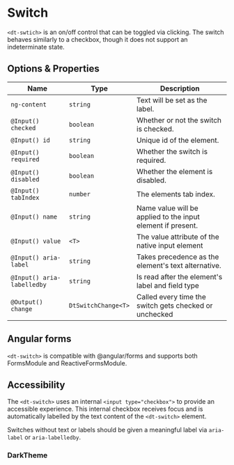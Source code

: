# Switch

<docs-source-example example="DefaultSwitchExampleComponent"></docs-source-example>

`<dt-swtich>` is an on/off control that can be toggled via clicking. The switch behaves similarly to a checkbox, though it does not support an indeterminate state.

## Options & Properties

| Name | Type | Description |
| --- | --- | --- |
| `ng-content` | `string` | Text will be set as the label. |
| `@Input() checked` | `boolean` | Whether or not the switch is checked. |
| `@Input() id` | `string` | Unique id of the element. |
| `@Input() required` | `boolean` | Whether the switch is required. |
| `@Input() disabled` | `boolean` | Whether the element is disabled. |
| `@Input() tabIndex` | `number` | The elements tab index. |
| `@Input() name` | `string` | Name value will be applied to the input element if present. |
| `@Input() value` | `<T>` | The value attribute of the native input element |
| `@Input() aria-label` | `string` | Takes precedence as the element's text alternative. |
| `@Input() aria-labelledby` | `string` | Is read after the element's label and field type |
| `@Output() change` | `DtSwitchChange<T>` | Called every time the switch gets checked or unchecked |

## Angular forms

`<dt-switch>` is compatible with @angular/forms and supports both FormsModule and ReactiveFormsModule.

## Accessibility

The `<dt-switch>` uses an internal `<input type="checkbox">` to provide an accessible experience.
This internal checkbox receives focus and is automatically labelled by the text content of the `<dt-switch>` element.

Switches without text or labels should be given a meaningful label via `aria-label` or `aria-labelledby`.

### DarkTheme

<docs-source-example example="DarkThemeSwitchExampleComponent"></docs-source-example>
